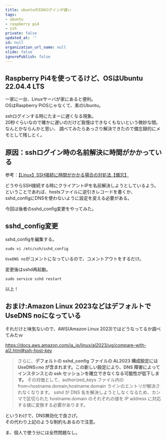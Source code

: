 ```yaml
---
title: ubuntuのSSHログインが遅い
tags:
- ubuntu
- raspberry pi4
- ssh
private: false
updated_at: ''
id: null
organization_url_name: null
slide: false
ignorePublish: false
---
```

## Raspberry Pi4を使ってるけど、OSはUbuntu  22.04.4 LTS
一家に一台、Linuxサーバが家にあると便利。  
OSはRaspberry PiOSじゃなくて、素のUbuntu。  

sshログインする時にたまーに遅くなる現象。  
20秒ぐらいなので確かに遅いのだけど我慢はできなくもないという微妙な間。  
なんとかならんかと思い、
調べてみたらあっさり解決できたので備忘録的にメモとして残しとく。  

## 原因：sshログイン時の名前解決に時間がかかっている
参考：[【Linux】SSH接続に時間がかかる場合の対処法【備忘】](https://gametech.vatchlog.com/2019/02/13/ssh-timewait/)

どうやらSSH接続する時にクライアントIPを名前解決しようとしているよう。  
ということであれば、hostsファイルに逆引きレコードを書くか、  
sshd_configにDNSを使わないように設定を変える必要がある。  

今回は後者のsshd_config変更をやってみた。  

## sshd_config変更
sshd_configを編集する。  
```
sudo vi /etc/ssh/sshd_config
```

`UseDNS no`がコメントになっているので、コメントアウトをするだけ。

変更後はsshd再起動。

```
sudo service sshd restart
```

以上！  


## おまけ:Amazon Linux 2023などはデフォルトでUseDNS noになっている
それだけと味気ないので、AWS(Amazon Linux 2023)ではどうなってるか調べてみたｗ  


https://docs.aws.amazon.com/ja_jp/linux/al2023/ug/compare-with-al2.html#ssh-host-key


>さらに、**デフォルトの sshd_config ファイルの AL2023 構成設定には UseDNS=no が含まれます。この新しい設定により、DNS 障害によってインスタンスとの ssh セッションを確立できなくなる可能性が低下します。**
>その対価として、authorized_keys ファイル内の from=hostname.domain,hostname.domain ラインのエントリが解決されなくなります。
>sshd が DNS 名を解決しようとしなくなるため、カンマで区切られた hostname.domain のそれぞれの値を IP address に対応する値に変換する必要があります。


というわけで、DNS無効化で良さげ。  
その代わり上記のような制約もあるので注意。  

ま、個人で使う分には全然問題なし。  
